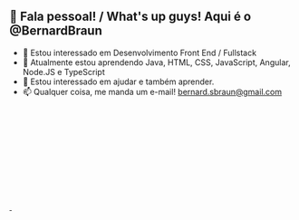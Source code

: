 ## 👋 Fala pessoal! / What's up guys! Aqui é o @BernardBraun

- 👀 Estou interessado em Desenvolvimento Front End / Fullstack
- 🌱 Atualmente estou aprendendo Java, HTML, CSS, JavaScript, Angular, Node.JS e TypeScript
- 💞️ Estou interessado em ajudar e também aprender.
- 📫 Qualquer coisa, me manda um e-mail! bernard.sbraun@gmail.com

<div>
  <a href="https://github.com/BernardBraun">
  <img height="180em" scr="https://github-readme-stats.vercel.app/api?username=BernardBraun&show_icons=true&theme=dark&include_all_commits=true&count_private=true"/>
  <img height="180em" scr="https://github-readme-stats.vercel.app/api/top-langs/?username=BernardBraun&layout=compact&langs_count=16&theme=dracula"/>
</div>


<!---
BernardBraun/BernardBraun is a ✨ special ✨ repository because its `README.md` (this file) appears on your GitHub profile.
You can click the Preview link to take a look at your changes.
--->
